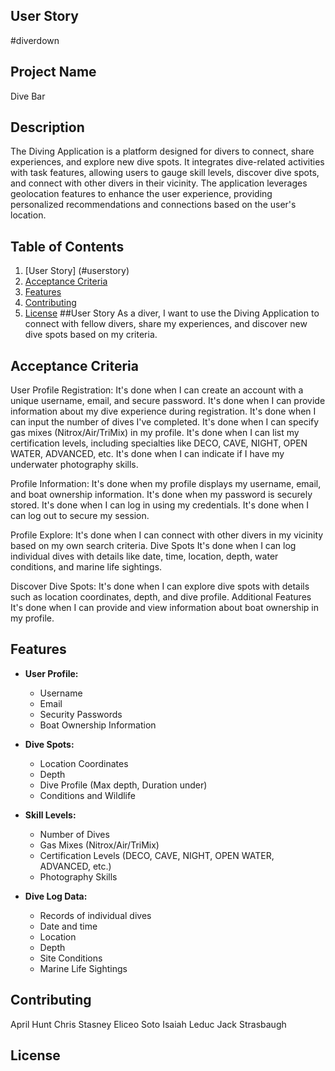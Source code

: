 

## User Story

#diverdown

## Project Name
Dive Bar

## Description
The Diving Application is a platform designed for divers to connect, share experiences, and explore new dive spots. It integrates dive-related activities with task features, allowing users to gauge skill levels, discover dive spots, and connect with other divers in their vicinity. The application leverages geolocation features to enhance the user experience, providing personalized recommendations and connections based on the user's location.


## Table of Contents
1. [User Story] (#userstory)
2. [Acceptance Criteria](#acceptancecriteria)
3. [Features](#features)
4. [Contributing](#contributing)
5. [License](#license)
##User Story
As a diver, I want to use the Diving Application to connect with fellow divers, share my experiences, and discover new dive spots based on my criteria.


## Acceptance Criteria
User Profile
Registration:
It's done when I can create an account with a unique username, email, and secure password.
It's done when I can provide information about my dive experience during registration.
It's done when I can input the number of dives I've completed.
It's done when I can specify gas mixes (Nitrox/Air/TriMix) in my profile.
It's done when I can list my certification levels, including specialties like DECO, CAVE, NIGHT, OPEN WATER, ADVANCED, etc.
It's done when I can indicate if I have my underwater photography skills.

Profile Information:
It's done when my profile displays my username, email, and boat ownership information.
It's done when my password is securely stored.
It's done when I can log in using my credentials.
It's done when I can log out to secure my session.

Profile Explore:
It's done when I can connect with other divers in my vicinity based on my own search criteria.
Dive Spots
It's done when I can log individual dives with details like date, time, location, depth, water conditions, and marine life sightings.

Discover Dive Spots:
It's done when I can explore dive spots with details such as location coordinates, depth, and dive profile.
Additional Features
It's done when I can provide and view information about boat ownership in my profile.


## Features
- **User Profile:**
  - Username
  - Email
  - Security Passwords
  - Boat Ownership Information

- **Dive Spots:**
  - Location Coordinates
  - Depth
  - Dive Profile (Max depth, Duration under)
  - Conditions and Wildlife

- **Skill Levels:**
  - Number of Dives
  - Gas Mixes (Nitrox/Air/TriMix)
  - Certification Levels (DECO, CAVE, NIGHT, OPEN WATER, ADVANCED, etc.)
  - Photography Skills

- **Dive Log Data:**
  - Records of individual dives
  - Date and time
  - Location
  - Depth
  - Site Conditions
  - Marine Life Sightings


## Contributing
April Hunt
Chris Stasney
Eliceo Soto
Isaiah Leduc
Jack Strasbaugh


## License
